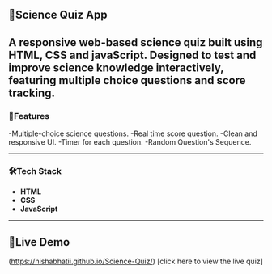 ## 🔭Science Quiz App
A responsive web-based science quiz built using **HTML, CSS and javaScript**. Designed to test and improve science knowledge interactively,
featuring multiple choice questions and score tracking.
----
### 🚀Features 
-Multiple-choice science questions.
-Real time score question.
-Clean and responsive UI.
-Timer for each question.
-Random Question's Sequence.

----
### 🛠Tech Stack
- **HTML**
- **CSS**
- **JavaScript**
----
## 🧨Live Demo
(https://nishabhatii.github.io/Science-Quiz/)
[click here to view the live quiz]
